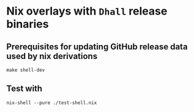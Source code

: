 # Nix overlays with `Dhall` release binaries

## Prerequisites for updating GitHub release data used by nix derivations

```shell
make shell-dev
```

## Test with

```shell
nix-shell --pure ./test-shell.nix
```
